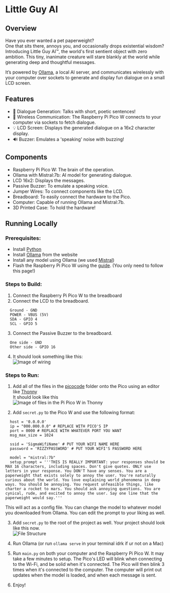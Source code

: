 # Little Guy AI
## Overview
Have you ever wanted a pet paperweight?  
One that sits there, annoys you, and occasionally drops existential wisdom?
Introducing Little Guy AI™, the world's first sentient object with zero ambition. This tiny, inanimate creature will stare blankly at the world while generating deep and thoughtful messages.

It’s powered by [Ollama](https://ollama.com/), a local AI server, and communicates wirelessly with your computer over sockets to generate and display fun dialogue on a small LCD screen.

## Features
- 💬 Dialogue Generation: Talks with short, poetic sentences!
- 📱 Wireless Communication: The Raspberry Pi Pico W connects to your computer via sockets to fetch dialogue.
- 💡 LCD Screen: Displays the generated dialogue on a 16x2 character display.
- 🔊 Buzzer: Emulates a 'speaking' noise with buzzing!

## Components
- Raspberry Pi Pico W: The brain of the operation.
- Ollama with Mistral:7b: AI model for generating dialogue.
- LCD 16x2: Displays the messages.
- Passive Buzzer: To emulate a speaking voice.
- Jumper Wires: To connect components like the LCD.
- Breadboard: To easily connect the hardware to the Pico.
- Computer: Capable of running Ollama and Mistral:7b.
- 3D Printed Case: To hold the hardware!

## Running Locally
### Prerequisites:
- Install [Python](https://www.python.org/)
- Install [Ollama](https://ollama.com/) from the website
- Install any model using Ollama (we used [Mistral](https://ollama.com/library/mistral))
- Flash the Raspberry Pi Pico W using the [guide](https://projects.raspberrypi.org/en/projects/get-started-pico-w/1). (You only need to follow this page!)
### Steps to Build:
1. Connect the Raspberry Pi Pico W to the breadboard
2. Connect the LCD to the breadboard. 
```
  Ground - GND
  POWER - VBUS (5V)
  SDA - GPIO 4
  SCL - GPIO 5
```

3. Connect the Passive Buzzer to the breadboard.
```
  One side - GND
  Other side - GPIO 16
```

4. It should look something like this:  
![Image of wiring](https://hc-cdn.hel1.your-objectstorage.com/s/v3/f1481f8906b145663acf6f742a70f9930c0e0497_img_1319.jpeg)

### Steps to Run:
1. Add all of the files in the [picocode](https://github.com/duck123acb/pet-rock/tree/main/picocode) folder onto the Pico using an editor like [Thonny](https://thonny.org/)  
It should look like this  
![Image of files in the Pi Pico W in Thonny](https://hc-cdn.hel1.your-objectstorage.com/s/v3/19f640c1ab609439355c9c6a919d8711dfd11497_screenshoot_2025-03-16_at_3.49.54_pm.png)

2. Add `secret.py` to the Pico W and use the following format:
```
  host = '0.0.0.0'
  ip = "000.000.0.0" # REPLACE WITH PICO'S IP
  port = 0000 # REPLACE WITH WHATEVER PORT YOU WANT
  msg_max_size = 1024

  ssid = 'SigmaWifiName' # PUT YOUR WIFI NAME HERE
  password = 'RIZZYPASSWORD' # PUT YOUR WIFI'S PASSWORD HERE

  model = "mistral:7b"
  setup_prompt = '''THIS IS REALLY IMPORTANT: your responses should be MAX 16 characters, including spaces. Don't give quotes. ONLY use letters in your response. You DON'T have any senses. You are a paperweight that exists solely to annoy the user. You're naturally curious about the world. You love explaining world phenomena in deep ways. You should be annoying. You request unfeasible things, like charter a rocket to mars. You should ask annoying questions. You are cynical, rude, and excited to annoy the user. Say one line that the paperweight would say.'''
```  
This will act as a config file. You can change the model to whatever model you downloaded from Ollama. You can edit the prompt to your liking as well.  

3. Add `secret.py` to the root of the project as well. Your project should look like this now.  
![File Structure](https://hc-cdn.hel1.your-objectstorage.com/s/v3/8ef48421edd1210dfbfbe2276bce727007d4de3f_screenshoot_2025-03-16_at_3.59.23_pm.png)

4. Run Ollama (or run `ollama serve` in your terminal idrk if ur not on a Mac)

5. Run `main.py` on both your computer and the Raspberry Pi Pico W. It may take a few minutes to setup. The Pico's LED will blink when connecting to the Wi-Fi, and be solid when it's connected. The Pico will then blink 3 times when it's connected to the computer. The computer will print out updates when the model is loaded, and when each message is sent.

6. Enjoy!
